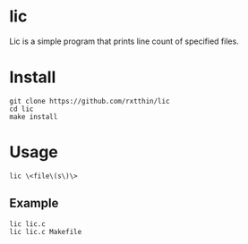 # lic
Lic is a simple program that prints line count of specified files.

# Install
`git clone https://github.com/rxtthin/lic`  
`cd lic`  
`make install`  

# Usage
`lic \<file\(s\)\>`  

## Example
`lic lic.c`  
`lic lic.c Makefile`  
